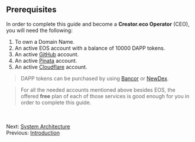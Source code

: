 ## Prerequisites <a name="prerequisites"></a>

In order to complete this guide and become a **Creator.eco Operator** (CEO), you will need the following:

1. To own a Domain Name.
2. An active EOS account with a balance of 10000 DAPP tokens.  
3. An active [GitHub](https://github.com/) account.
4. An active [Pinata](https://pinata.cloud/signup) account.
5. An active [Cloudflare](https://dash.cloudflare.com/sign-up) account. 

  > DAPP tokens can be purchased by using [Bancor](https://www.bancor.network) or [NewDex](https://www.newdex.io).

  > For all the needed accounts mentioned above besides EOS, the offered **free** plan of each of those services is good enough for you in order to complete this guide.
  
<br/><br/>
Next: [System Architecture](03-architecture.md)  
Previous: [Introduction](01-introduction.md)